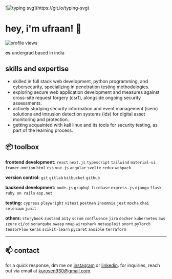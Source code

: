 [![typing svg](https://readme-typing-svg.demolab.com?font=fira+code&pause=1000&random=false&width=435&lines=welcome+to+my+profile!)](https://git.io/typing-svg)

# hey, i'm ufraan! 👋

<p align="left">
  <img src="https://komarev.com/ghpvc/?username=ufraan&color=gray&style=flat-square" alt="profile views">
</p>

**cs** undergrad based in india

## skills and expertise

- skilled in full stack web development, python programming, and cybersecurity, specializing in penetration testing methodologies.
- exploring secure web application development and measures against cross-site request forgery (csrf), alongside ongoing security assessments.
- actively studying security information and event management (siem) solutions and intrusion detection systems (ids) for digital asset monitoring and protection.
- getting acquainted with kali linux and its tools for security testing, as part of the learning process.


## 📦 toolbox


**frontend development:** `react` `next.js` `typescript` `tailwind` `material-ui` `framer-motion` `html` `css` `vue.js` `angular` `svelte` `redux` `webpack`

**version control:** `git` `gitlab` `bitbucket` `github`

**backend development:** `node.js` `graphql` `firebase` `express.js` `django` `flask` `ruby on rails` `asp.net`

**testing:** `cypress` `playwright` `vitest` `postman` `insomnia` `jest` `mocha` `chai` `selenium` `junit`

**others:** `storybook` `zustand` `a11y` `scrum` `confluence` `jira` `docker` `kubernetes` `aws` `zzure` `ci/cd` `sonarqube` `owasp` `nmap` `wireshark` `metasploit` `snort` `pyTorch` `tensorFlow` `keras` `scikit-learn` `pycaret` `ansible` `terraform`


---

## 📫 contact
for a quick response, dm me on [instagram](https://www.instagram.com/ufraaan/) or [linkedin](https://www.linkedin.com/in/ufraaan/).
for inquiries, reach out via email at kurosen930@gmail.com.
